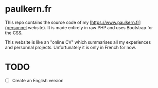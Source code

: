 # paulkern.fr

This repo contains the source code of my [https://www.paulkern.fr](personnel website). It is made entirely in raw PHP and uses Bootstrap for the CSS.

This website is like an "online CV" which summarises all my experiences and personnal projects. Unfortunately it is only in French for now.


# TODO

- [ ] Create an English version
